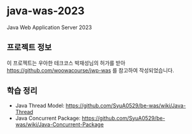 # java-was-2023

Java Web Application Server 2023

## 프로젝트 정보 

이 프로젝트는 우아한 테크코스 박재성님의 허가를 받아 https://github.com/woowacourse/jwp-was 
를 참고하여 작성되었습니다.

## 학습 정리
- Java Thread Model: https://github.com/SyuA0529/be-was/wiki/Java-Thread
- Java Concurrent Package: https://github.com/SyuA0529/be-was/wiki/Java-Concurrent-Package
